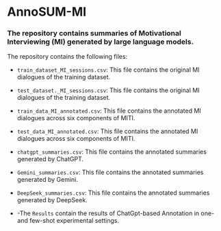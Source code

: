 # AnnoSUM-MI
### The repository contains summaries of Motivational Interviewing (MI) generated by large language models.

The repository contains the following files:

* `train_dataset_MI_sessions.csv`: This file contains the original MI dialogues of the training dataset.
* `test_dataset._MI_sessions.csv`: This file contains the original MI dialogues of the training dataset.
* `train_data_MI_annotated.csv`: This file contains the annotated MI dialogues across six components of MITI.
* `test_data_MI_annotated.csv`: This file contains the annotated MI dialogues across six components of MITI.
* `chatgpt_summaries.csv`: This file contains the annotated summaries generated by ChatGPT. 
* `Gemini_summaries.csv`: This file contains the annotated summaries generated by Gemini.
* `DeepSeek_summaries.csv`: This file contains the annotated summaries generated by DeepSeek.

* -The `Results` contain the results of ChatGpt-based Annotation in one- and few-shot experimental settings. 















